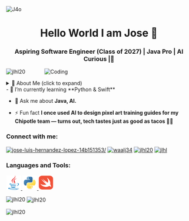 <img src="https://github.com/user-attachments/assets/9c6f04fd-07ea-4d15-8baf-a5ca44eedc0d" alt="J4o" width="1000" height="300"/>


<h1 align="center">Hello World I am Jose 👋</h1>
<h3 align="center">Aspiring Software Engineer (Class of 2027) | Java Pro | AI Curious |🚀</h3>

<img align="right" alt="Coding" width="400" src="https://i.pinimg.com/originals/84/8c/34/848c342a56e7854dec45b9349c21dfe5.gif">

<p align="left"> <img src="https://komarev.com/ghpvc/?username=jlhl20&label=Profile%20views&color=0e75b6&style=flat" alt="jlhl20" /> </p>
<details>
  <summary>👋 About Me (click to expand)</summary>

  ### 🌟Hey! I'm Jose — an aspiring Software Engineer (Class of 2027 @ Lehman College)🌟

  - 💻 I'm proficient in **Java**, and currently learning **Python** and **Swift**.
  - 🤖 I’m deeply curious about **AI**, and I love finding creative ways to use it — especially in real-life projects.
  - 🎨 One of my proudest moments was designing **pixel art training visuals using AI** to help new hires understand job roles more easily — merging **tech + creativity** in the food industry!
  - 🧠 I enjoy solving problems, explaining concepts clearly, and learning from every experience.
  - 🛠️ I also love using tools like **ChatGPT, GitHub Copilot**, and Canva to streamline work and bring ideas to life.
  - 👾 Outside of coding, I’m always exploring ways to express myself visually or help others learn better.

  > “Tech is my toolkit, creativity is my fuel.”

</details>
- 🌱 I’m currently learning **Python & Swift**

- 💬 Ask me about **Java, AI.**

- ⚡ Fun fact **I once used AI to design pixel art training guides for my Chipotle team — turns out, tech tastes just as good as tacos 🌮🤖**

<h3 align="left">Connect with me:</h3>
<p align="left">
<a href="https://linkedin.com/in/jose-luis-hernandez-lopez-14b151353/" target="blank"><img align="center" src="https://raw.githubusercontent.com/rahuldkjain/github-profile-readme-generator/master/src/images/icons/Social/linked-in-alt.svg" alt="jose-luis-hernandez-lopez-14b151353/" height="30" width="40" /></a>
<a href="https://www.hackerrank.com/waalj34" target="blank"><img align="center" src="https://raw.githubusercontent.com/rahuldkjain/github-profile-readme-generator/master/src/images/icons/Social/hackerrank.svg" alt="waalj34" height="30" width="40" /></a>
<a href="https://www.leetcode.com/jlhl20" target="blank"><img align="center" src="https://raw.githubusercontent.com/rahuldkjain/github-profile-readme-generator/master/src/images/icons/Social/leet-code.svg" alt="jlhl20" height="30" width="40" /></a>
<a href="https://discord.gg/jlhl" target="blank"><img align="center" src="https://raw.githubusercontent.com/rahuldkjain/github-profile-readme-generator/master/src/images/icons/Social/discord.svg" alt="jlhl" height="30" width="40" /></a>
</p>

<h3 align="left">Languages and Tools:</h3>
<p align="left"> <a href="https://www.java.com" target="_blank" rel="noreferrer"> <img src="https://raw.githubusercontent.com/devicons/devicon/master/icons/java/java-original.svg" alt="java" width="40" height="40"/> </a> <a href="https://www.python.org" target="_blank" rel="noreferrer"> <img src="https://raw.githubusercontent.com/devicons/devicon/master/icons/python/python-original.svg" alt="python" width="40" height="40"/> </a> <a href="https://developer.apple.com/swift/" target="_blank" rel="noreferrer"> <img src="https://raw.githubusercontent.com/devicons/devicon/master/icons/swift/swift-original.svg" alt="swift" width="40" height="40"/> </a> </p>

<p><img align="left" src="https://github-readme-stats.vercel.app/api/top-langs?username=jlhl20&show_icons=true&locale=en&layout=compact" alt="jlhl20" /></p>

<p>&nbsp;<img align="center" src="https://github-readme-stats.vercel.app/api?username=jlhl20&show_icons=true&locale=en" alt="jlhl20" /></p>

<p><img align="center" src="https://github-readme-streak-stats.herokuapp.com/?user=jlhl20&" alt="jlhl20" /></p>
